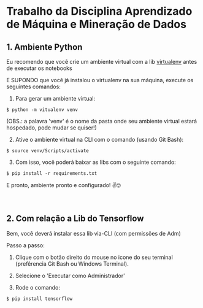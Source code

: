 # Trabalho da Disciplina Aprendizado de Máquina e Mineração de Dados

## 1. Ambiente Python

Eu recomendo que você crie um ambiente virtual com a lib [virtualenv](https://virtualenv.pypa.io/en/latest/installation.html) antes de executar os notebooks

E SUPONDO que você já instalou o virtualenv na sua máquina, execute os seguintes comandos:

1. Para gerar um ambiente virtual:

```shell
$ python -m vitualenv venv
```

(OBS.: a palavra 'venv' é o nome da pasta onde seu ambiente virtual estará hospedado, pode mudar se quiser!)

2. Ative o ambiente virtual na CLI com o comando (usando Git Bash):

```shell
$ source venv/Scripts/activate
```

3. Com isso, você poderá baixar as libs com o seguinte comando:

```shell
$ pip install -r requirements.txt
```

E pronto, ambiente pronto e configurado! ✌️🤓

<br>

## 2. Com relação a Lib do Tensorflow

Bem, você deverá instalar essa lib via-CLI (com permissões de Adm)

Passo a passo:

1. Clique com o botão direito do mouse no icone do seu terminal (prefêrencia Git Bash ou Windows Terminal).

2. Selecione o 'Executar como Administrador'

3. Rode o comando: 

```shell
$ pip install tensorflow
```
